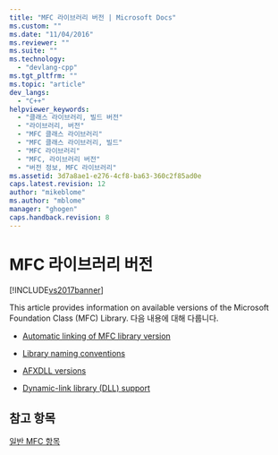 ```yaml
---
title: "MFC 라이브러리 버전 | Microsoft Docs"
ms.custom: ""
ms.date: "11/04/2016"
ms.reviewer: ""
ms.suite: ""
ms.technology: 
  - "devlang-cpp"
ms.tgt_pltfrm: ""
ms.topic: "article"
dev_langs: 
  - "C++"
helpviewer_keywords: 
  - "클래스 라이브러리, 빌드 버전"
  - "라이브러리, 버전"
  - "MFC 클래스 라이브러리"
  - "MFC 클래스 라이브러리, 빌드"
  - "MFC 라이브러리"
  - "MFC, 라이브러리 버전"
  - "버전 정보, MFC 라이브러리"
ms.assetid: 3d7a8ae1-e276-4cf8-ba63-360c2f85ad0e
caps.latest.revision: 12
author: "mikeblome"
ms.author: "mblome"
manager: "ghogen"
caps.handback.revision: 8
---
```

# MFC 라이브러리 버전
[!INCLUDE[vs2017banner](../assembler/inline/includes/vs2017banner.md)]

This article provides information on available versions of the Microsoft Foundation Class \(MFC\) Library.  다음 내용에 대해 다룹니다.  
  
-   [Automatic linking of MFC library version](../mfc/automatic-linking-of-mfc-library-version.md)  
  
-   [Library naming conventions](../mfc/library-naming-conventions.md)  
  
-   [AFXDLL versions](../mfc/afxdll-versions.md)  
  
-   [Dynamic\-link library \(DLL\) support](../mfc/dynamic-link-library-support.md)  
  
## 참고 항목  
 [일반 MFC 항목](../mfc/general-mfc-topics.md)